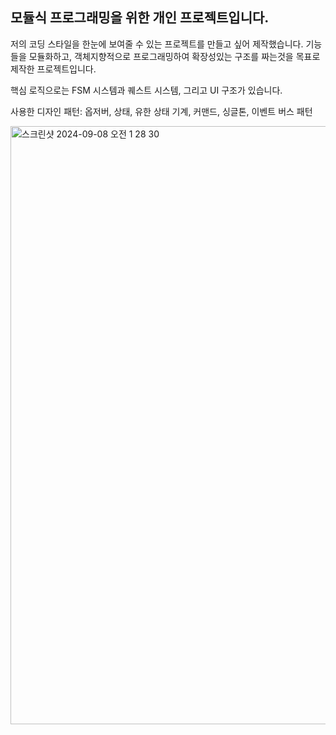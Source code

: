 ## 모듈식 프로그래밍을 위한 개인 프로젝트입니다. ##

저의 코딩 스타일을 한눈에 보여줄 수 있는 프로젝트를 만들고 싶어 제작했습니다. 기능들을 모듈화하고, 객체지향적으로 프로그래밍하여 확장성있는 구조를 짜는것을 목표로 제작한 프로젝트입니다.

 핵심 로직으로는 FSM 시스템과 퀘스트 시스템, 그리고 UI 구조가 있습니다.

 사용한 디자인 패턴: 옵저버, 상태, 유한 상태 기계, 커맨드, 싱글톤, 이벤트 버스 패턴

<img width="957" alt="스크린샷 2024-09-08 오전 1 28 30" src="https://github.com/user-attachments/assets/b47fc99a-e288-42a8-a6f4-b88d50fd0540">
